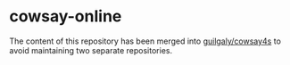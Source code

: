 # cowsay-online

The content of this repository has been merged into
[guilgaly/cowsay4s](https://github.com/guilgaly/cowsay4s) to avoid maintaining
two separate repositories.
